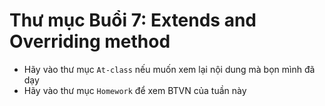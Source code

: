 # Thư mục Buổi 7: Extends and Overriding method
- Hãy vào thư mục `At-class` nếu muốn xem lại nội dung mà bọn mình đã dạy
- Hãy vào thư mục `Homework` để xem BTVN của tuần này
